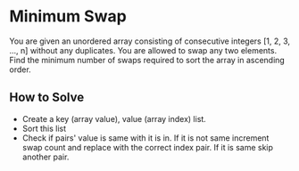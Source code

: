 ﻿
# Minimum Swap

You are given an unordered array consisting of consecutive integers  [1, 2, 3, ..., n] without any duplicates. You are allowed to swap any two elements. Find the minimum number of swaps required to sort the array in ascending order.

## How to Solve
- Create a key (array value), value (array index) list.
- Sort this list 
- Check if pairs' value is same with it is in. If it is not same increment swap count and replace with the correct index pair. If it is same skip another pair.
